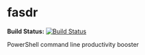 # fasdr
__Build Status:__ [![Build Status](https://travis-ci.org/kelleyma49/fasdr.svg?branch=master)](https://travis-ci.org/kelleyma49/fasdr)

PowerShell command line productivity booster
